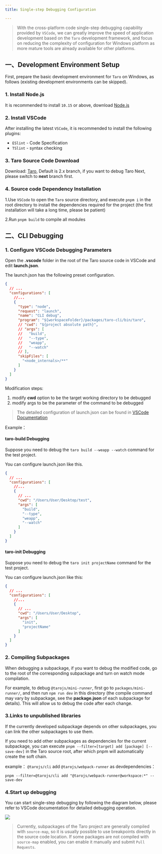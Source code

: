 ```yaml
---
title: Single-step Debugging Configuration

---
```


> With the cross-platform code single-step debugging capability provided by `VSCode`, we can greatly improve the speed of application development based on the `Taro` development framework, and focus on reducing the complexity of configuration for Windows platform as more mature tools are already available for other platforms.

## 一、Development Environment Setup

First, prepare the basic development environment for `Taro` on Windows, as follows (existing development environments can be skipped).

### 1. Install Node.js
It is recommended to install `10.15` or above,  download [Node.js](https://nodejs.org/dist/v12.14.0/node-v12.14.0-x64.msi " node.js")

### 2. Install VSCode

After installing the latest `VSCode`, it is recommended to install the following plugins:

- `ESlint` - Code Specification
- `TSlint` - syntax checking

### 3. Taro Source Code Download

Download: [Taro](https://github.com/NervJS/taro.git "Taro"), Default is 2.x branch, if you want to debug Taro Next, please switch to **next** branch first.

### 4. Source code Dependency Installation

1.Use `VSCode` to open the `Taro` source directory, and execute `pnpm i` in the root directory to install the dependencies required for the project (the first installation will take a long time, please be patient)

2.Run `pnpm build` to compile all modules

## 二、CLI Debugging

### 1. Configure VSCode Debugging Parameters

Open the **.vscode** folder in the root of the Taro source code in VSCode and edit **launch.json**.

The launch.json has the following preset configuration.

```json title="launch.json"
{
  // ...
  "configurations": [
    //...
    {
      "type": "node",
      "request": "launch",
      "name": "CLI debug",
      "program": "${workspaceFolder}/packages/taro-cli/bin/taro",
      // "cwd": "${project absolute path}",
      // "args": [
      //   "build",
      //   "--type",
      //   "weapp",
      //   "--watch"
      // ],
      "skipFiles": [
        "<node_internals>/**"
      ]
    }
  ]
}
```

Modification steps:

1. modify **cwd** option to be the target working directory to be debugged
2. modify args to be the parameter of the command to be debugged

> The detailed configuration of launch.json can be found in [VSCode Documentation](https://code.visualstudio.com/docs/editor/debugging#_launch-configurations)

Example：

#### taro-build Debugging

Suppose you need to debug the `taro build --weapp --watch` command for the test project.

You can configure launch.json like this.

```json title="launch.json"
{
  // ...
  "configurations": [
    //...
    {
      // ...
      "cwd": "/Users/User/Desktop/test",
      "args": [
        "build",
        "--type",
        "weapp",
        "--watch"
      ]
    }
  ]
}
```

#### taro-init Debugging

Suppose you need to debug the `taro init projectName` command for the test project.

You can configure launch.json like this:

```json title="launch.json"
{
  // ...
  "configurations": [
    //...
    {
      // ...
      "cwd": "/Users/User/Desktop",
      "args": [
        "init",
        "projectName"
      ]
    }
  ]
}
```

### 2. Compiling Subpackages

When debugging a subpackage, if you want to debug the modified code, go to the root of the corresponding subpackage and turn on watch mode compilation.

For example, to debug `@tarojs/mini-runner`, first go to `packages/mini-runner/`, and then run `npm run dev` in this directory (the compile command may vary by subpackage, see the **package.json** of each subpackage for details). This will allow us to debug the code after each change.

### 3.Links to unpublished libraries

If the currently developed subpackage depends on other subpackages, you can link the other subpackages to use them.

If you need to add other subpackages as dependencies for the current subpackage, you can execute `pnpm --filter=[target] add [package] [--save-dev]` in the Taro source root, after which pnpm will automatically create the soft chain.

example：  `@tarojs/cli` add `@tarojs/webpack-runner` as devdependencies：

`pnpm --filter=@tarojs/cli add "@tarojs/webpack-runner@workspace:*" --save-dev`

### 4.Start up debugging

You can start single-step debugging by following the diagram below, please refer to VSCode documentation for detailed debugging operation.

![](https://storage.jd.com/cjj-pub-images/WX20200602-221337.png)

> Currently, subpackages of the Taro project are generally compiled with `source-map`, so it is usually possible to use breakpoints directly in the source code location. If some packages are not compiled with `source-map` enabled, you can enable it manually and submit `Pull Requests`.
